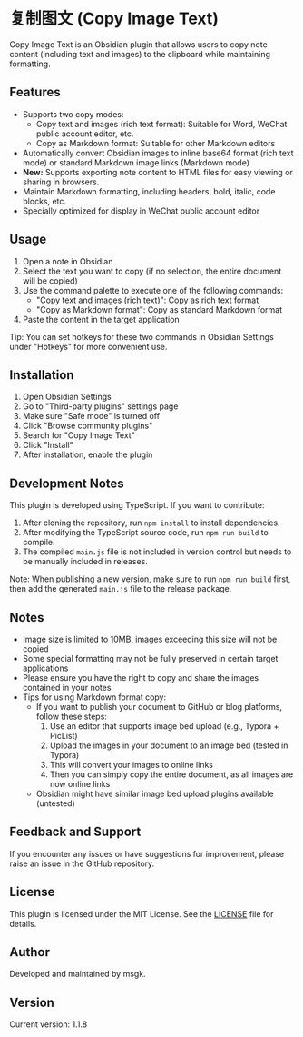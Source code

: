 # 复制图文 (Copy Image Text)

Copy Image Text is an Obsidian plugin that allows users to copy note content (including text and images) to the clipboard while maintaining formatting.

## Features

- Supports two copy modes:
  - Copy text and images (rich text format): Suitable for Word, WeChat public account editor, etc.
  - Copy as Markdown format: Suitable for other Markdown editors
- Automatically convert Obsidian images to inline base64 format (rich text mode) or standard Markdown image links (Markdown mode)
- **New:** Supports exporting note content to HTML files for easy viewing or sharing in browsers.
- Maintain Markdown formatting, including headers, bold, italic, code blocks, etc.
- Specially optimized for display in WeChat public account editor

## Usage

1. Open a note in Obsidian
2. Select the text you want to copy (if no selection, the entire document will be copied)
3. Use the command palette to execute one of the following commands:
   - "Copy text and images (rich text)": Copy as rich text format
   - "Copy as Markdown format": Copy as standard Markdown format
4. Paste the content in the target application

Tip: You can set hotkeys for these two commands in Obsidian Settings under "Hotkeys" for more convenient use.

## Installation

1. Open Obsidian Settings
2. Go to "Third-party plugins" settings page
3. Make sure "Safe mode" is turned off
4. Click "Browse community plugins"
5. Search for "Copy Image Text"
6. Click "Install"
7. After installation, enable the plugin

## Development Notes

This plugin is developed using TypeScript. If you want to contribute:

1. After cloning the repository, run `npm install` to install dependencies.
2. After modifying the TypeScript source code, run `npm run build` to compile.
3. The compiled `main.js` file is not included in version control but needs to be manually included in releases.

Note: When publishing a new version, make sure to run `npm run build` first, then add the generated `main.js` file to the release package.

## Notes

- Image size is limited to 10MB, images exceeding this size will not be copied
- Some special formatting may not be fully preserved in certain target applications
- Please ensure you have the right to copy and share the images contained in your notes
- Tips for using Markdown format copy:
  - If you want to publish your document to GitHub or blog platforms, follow these steps:
    1. Use an editor that supports image bed upload (e.g., Typora + PicList)
    2. Upload the images in your document to an image bed (tested in Typora)
    3. This will convert your images to online links
    4. Then you can simply copy the entire document, as all images are now online links
  - Obsidian might have similar image bed upload plugins available (untested)

## Feedback and Support

If you encounter any issues or have suggestions for improvement, please raise an issue in the GitHub repository.

## License

This plugin is licensed under the MIT License. See the [LICENSE](LICENSE) file for details.

## Author

Developed and maintained by msgk.

## Version

Current version: 1.1.8
